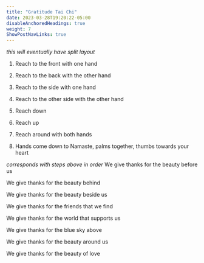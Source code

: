 ```yaml
---
title: "Gratitude Tai Chi"
date: 2023-03-28T19:20:22-05:00
disableAnchoredHeadings: true
weight: 7
ShowPostNavLinks: true
---
```

_this will eventually have split layout_

1. Reach to the front with one hand

2. Reach to the back with the other hand

3. Reach to the side with one hand

4. Reach to the other side with the other hand

5. Reach down

6. Reach up

7. Reach around with both hands

8. Hands come down to Namaste, palms together, thumbs towards your heart

_corresponds with steps above in order_
We give thanks for the beauty before us

We give thanks for the beauty behind

We give thanks for the beauty beside us

We give thanks for the friends that we find

We give thanks for the world that supports us

We give thanks for the blue sky above

We give thanks for the beauty around us

We give thanks for the beauty of love
